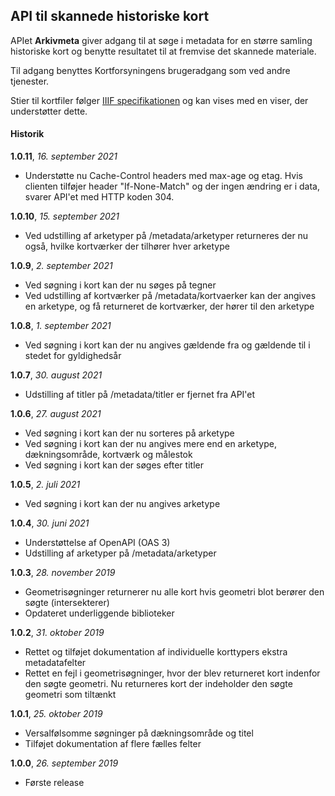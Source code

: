 ## API til skannede historiske kort

APIet __Arkivmeta__ giver adgang til at søge i metadata for en større samling historiske kort og benytte resultatet til at fremvise det skannede materiale. 

Til adgang benyttes Kortforsyningens brugeradgang som ved andre tjenester.

Stier til kortfiler følger [IIIF specifikationen](https://iiif.io/) og kan vises med en viser, der understøtter dette.

#### Historik
__1.0.11__, _16. september 2021_
* Understøtte nu Cache-Control headers med max-age og etag. Hvis clienten tilføjer header "If-None-Match" og der ingen ændring er i data, svarer API'et med HTTP koden 304.

__1.0.10__, _15. september 2021_
* Ved udstilling af arketyper på /metadata/arketyper returneres der nu også, hvilke kortværker der tilhører hver arketype

__1.0.9__, _2. september 2021_
* Ved søgning i kort kan der nu søges på tegner
* Ved udstilling af kortværker på /metadata/kortvaerker kan der angives en arketype, og få returneret de kortværker, der hører til den arketype

__1.0.8__, _1. september 2021_
* Ved søgning i kort kan der nu angives gældende fra og gældende til i stedet for gyldighedsår

__1.0.7__, _30. august 2021_
* Udstilling af titler på /metadata/titler er fjernet fra API'et

__1.0.6__, _27. august 2021_
* Ved søgning i kort kan der nu sorteres på arketype
* Ved søgning i kort kan der nu angives mere end en arketype, dækningsområde, kortværk og målestok
* Ved søgning i kort kan der søges efter titler

__1.0.5__, _2. juli 2021_
* Ved søgning i kort kan der nu angives arketype

__1.0.4__, _30. juni 2021_
* Understøttelse af OpenAPI (OAS 3)
* Udstilling af arketyper på /metadata/arketyper

__1.0.3__, _28. november 2019_
* Geometrisøgninger returnerer nu alle kort hvis geometri blot berører den søgte (intersekterer)
* Opdateret underliggende biblioteker

__1.0.2__, _31. oktober 2019_
* Rettet og tilføjet dokumentation af individuelle korttypers ekstra metadatafelter
* Rettet en fejl i geometrisøgninger, hvor der blev returneret kort indenfor den søgte geometri. Nu returneres kort der indeholder den søgte geometri som tiltænkt

__1.0.1__, _25. oktober 2019_
* Versalfølsomme søgninger på dækningsområde og titel
* Tilføjet dokumentation af flere fælles felter

__1.0.0__, _26. september 2019_
* Første release
